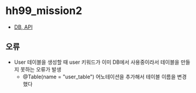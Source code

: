 # hh99_mission2
- [DB, API](https://teamsparta.notion.site/2-95aec72c863448c38f454734a7ccb4ce)


## 오류
- User 테이블을 생성할 때 user 키워드가 이미 DB에서 사용중이라서 테이블을 만들지 못하는 오류가 발생
  - @Table(name = "user_table") 어노테이션을 추가해서 테이블 이름을 변경했다
  
